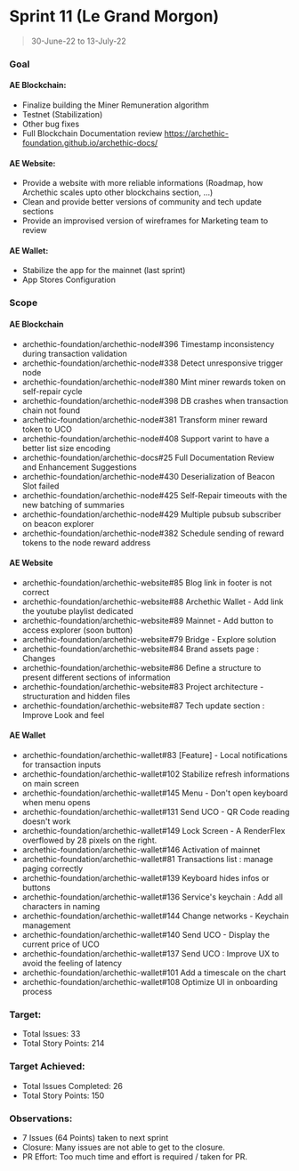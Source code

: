 # Sprint 11 (Le Grand Morgon)

> 30-June-22 to 13-July-22

### Goal

#### AE Blockchain:
- Finalize building the Miner Remuneration algorithm
- Testnet (Stabilization)
- Other bug fixes
- Full Blockchain Documentation review https://archethic-foundation.github.io/archethic-docs/

#### AE Website: 
- Provide a website with more reliable informations (Roadmap, how Archethic scales upto other blockchains section, …)
- Clean and provide better versions of community and tech update sections
- Provide an improvised version of wireframes for Marketing team to review

#### AE Wallet:
- Stabilize the app for the mainnet (last sprint)
- App Stores Configuration

### Scope

#### AE Blockchain
 - archethic-foundation/archethic-node#396 Timestamp inconsistency during transaction validation
 - archethic-foundation/archethic-node#338 Detect unresponsive trigger node
 - archethic-foundation/archethic-node#380 Mint miner rewards token on self-repair cycle
 - archethic-foundation/archethic-node#398 DB crashes when transaction chain not found
 - archethic-foundation/archethic-node#381 Transform miner reward token to UCO
 - archethic-foundation/archethic-node#408 Support varint to have a better list size encoding
 - archethic-foundation/archethic-docs#25 Full Documentation Review and Enhancement Suggestions
 - archethic-foundation/archethic-node#430 Deserialization of Beacon Slot failed
 - archethic-foundation/archethic-node#425 Self-Repair timeouts with the new batching of summaries
 - archethic-foundation/archethic-node#429 Multiple pubsub subscriber on beacon explorer
 - archethic-foundation/archethic-node#382 Schedule sending of reward tokens to the node reward address

#### AE Website
- archethic-foundation/archethic-website#85 Blog link in footer is not correct
- archethic-foundation/archethic-website#88 Archethic Wallet - Add link the youtube playlist dedicated
- archethic-foundation/archethic-website#89 Mainnet - Add button to access explorer (soon button)
- archethic-foundation/archethic-website#79 Bridge - Explore solution
- archethic-foundation/archethic-website#84 Brand assets page : Changes
- archethic-foundation/archethic-website#86 Define a structure to present different sections of information
- archethic-foundation/archethic-website#83 Project architecture - structuration and hidden files
- archethic-foundation/archethic-website#87 Tech update section : Improve Look and feel

#### AE Wallet
- archethic-foundation/archethic-wallet#83 [Feature] - Local notifications for transaction inputs
- archethic-foundation/archethic-wallet#102 Stabilize refresh informations on main screen
- archethic-foundation/archethic-wallet#145 Menu - Don't open keyboard when menu opens
- archethic-foundation/archethic-wallet#131 Send UCO - QR Code reading doesn't work
- archethic-foundation/archethic-wallet#149 Lock Screen - A RenderFlex overflowed by 28 pixels on the right.
- archethic-foundation/archethic-wallet#146 Activation of mainnet
- archethic-foundation/archethic-wallet#81 Transactions list : manage paging correctly
- archethic-foundation/archethic-wallet#139 Keyboard hides infos or buttons
- archethic-foundation/archethic-wallet#136 Service's keychain : Add all characters in naming
- archethic-foundation/archethic-wallet#144 Change networks - Keychain management
- archethic-foundation/archethic-wallet#140 Send UCO - Display the current price of UCO
- archethic-foundation/archethic-wallet#137 Send UCO : Improve UX to avoid the feeling of latency
- archethic-foundation/archethic-wallet#101 Add a timescale on the chart
- archethic-foundation/archethic-wallet#108 Optimize UI in onboarding process

### Target: 
- Total Issues: 33
- Total Story Points: 214

### Target Achieved:
- Total Issues Completed: 26
- Total Story Points: 150 

### Observations: 
- 7 Issues (64 Points) taken to next sprint
- Closure: Many issues are not able to get to the closure.
- PR Effort: Too much time and effort is required / taken for PR.
